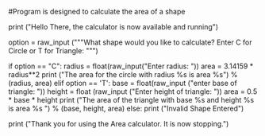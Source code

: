 #Program is designed to calculate the area of a shape

print ("Hello There, the calculator is now available and running")

option = raw_input ("""What shape would you like to calculate?
Enter C for Circle or T for Triangle: """)

if option == "C":
  radius = float(raw_input("Enter radius: "))
  area = 3.14159 * radius**2
  print ("The area for the circle with radius %s is area %s") %(radius, area) 
elif option == 'T':
  base = float(raw_input ("enter base of triangle: "))
  height = float (raw_input ("Enter height of triangle: "))
  area = 0.5 * base * height
  print ("The area of the triangle with base %s and height %s is area %s ") % (base, height, area)
else:
  print ("Invalid Shape Entered")
  
print ("Thank you for using the Area calculator. It is now stopping.")
  
  


